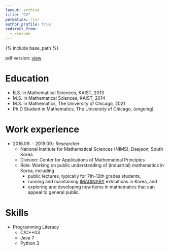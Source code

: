 ```yaml
---
layout: archive
title: "CV"
permalink: /cv/
author_profile: true
redirect_from:
  - /resume
---
```


{% include base_path %}

pdf version: [view](/files/Seung_uk_Jang-cv.pdf)

Education
======
* B.S. in Mathematical Sciences, KAIST, 2013
* M.S. in Mathematical Sciences, KAIST, 2014
* M.S. in Mathematics, The University of Chicago, 2021
* Ph.D Student in Mathematics, The University of Chicago, (ongoing)

Work experience
======
* 2016.09. - 2019.09.: Researcher
  * National Institute for Mathematical Sciences (NIMS), Daejeon, South Korea
  * Division: Center for Applications of Mathematical Principles
  * Role: Working on public understanding of (industrial) mathematics in Korea, including
    + public lectures, typically for 7th-12th grades students,
    + running and maintaining [IMAGINARY](https://www.imaginary.org/) exhibitions in Korea, and
    + exploring and developing new items in mathematics that can appeal to general public.
  
Skills
======
* Programming Literacy
  * C/C++03
  * Java 7
  * Python 3

<!-- Publications
======
  <ul>{% for post in site.publications %}
    {% include archive-single-cv.html %}
  {% endfor %}</ul>
  
Talks
======
  <ul>{% for post in site.talks %}
    {% include archive-single-talk-cv.html %}
  {% endfor %}</ul>
  
Teaching
======
  <ul>{% for post in site.teaching %}
    {% include archive-single-cv.html %}
  {% endfor %}</ul> -->
  
<!-- Service and leadership
======
* Currently signed in to 43 different slack teams -->
